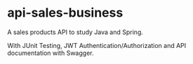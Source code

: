 # api-sales-business

A sales products API to study Java and Spring.

With JUnit Testing, JWT Authentication/Authorization and API documentation with Swagger.

